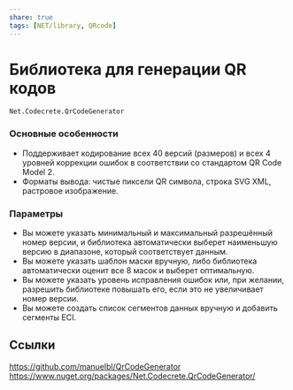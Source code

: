 ```yaml
---
share: true
tags: [NET/library, QRcode]
---
```

# Библиотека для генерации QR кодов
`Net.Codecrete.QrCodeGenerator`
### Основные особенности
- Поддерживает кодирование всех 40 версий (размеров) и всех 4 уровней коррекции ошибок в соответствии со стандартом QR Code Model 2.
- Форматы вывода: чистые пиксели QR символа, строка SVG XML, растровое изображение.

### Параметры
- Вы можете указать минимальный и максимальный разрешённый номер версии, и библиотека автоматически выберет наименьшую версию в диапазоне, который соответствует данным.
- Вы можете указать шаблон маски вручную, либо библиотека автоматически оценит все 8 масок и выберет оптимальную.
- Вы можете указать уровень исправления ошибок или, при желании, разрешить библиотеке повышать его, если это не увеличивает номер версии.
- Вы можете создать список сегментов данных вручную и добавить сегменты ECI.
## Ссылки
https://github.com/manuelbl/QrCodeGenerator
https://www.nuget.org/packages/Net.Codecrete.QrCodeGenerator/

